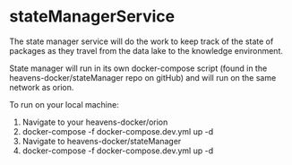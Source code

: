 # stateManagerService

The state manager service will do the work to keep track of the state of packages as they travel from the data lake to the knowledge environment.

State manager will run in its own docker-compose script (found in the heavens-docker/stateManager repo on gitHub) and will run on the same network as orion.

To run on your local machine:
1) Navigate to your heavens-docker/orion
2) docker-compose -f docker-compose.dev.yml up -d
3) Navigate to heavens-docker/stateManager
4) docker-compose -f docker-compose.dev.yml up -d

